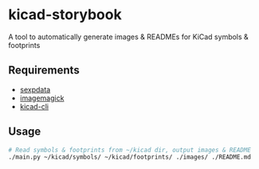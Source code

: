 # kicad-storybook

A tool to automatically generate images &amp; READMEs for KiCad symbols &amp; footprints

## Requirements

- [sexpdata](https://sexpdata.readthedocs.io/)
- [imagemagick](https://imagemagick.org/)
- [kicad-cli](https://www.kicad.org/blog/2023/02/Version-7.0.0-Released/)

## Usage

```sh
# Read symbols & footprints from ~/kicad dir, output images & README
./main.py ~/kicad/symbols/ ~/kicad/footprints/ ./images/ ./README.md
```
